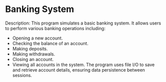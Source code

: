 # Banking System
Description:
This program simulates a basic banking system. It allows users to perform various banking operations including: 
- Opening a new account. 
- Checking the balance of an account. 
- Making deposits. 
- Making withdrawals. 
- Closing an account. 
- Viewing all accounts in the system. 
The program uses file I/O to save and retrieve account details, ensuring data persistence between sessions. 
